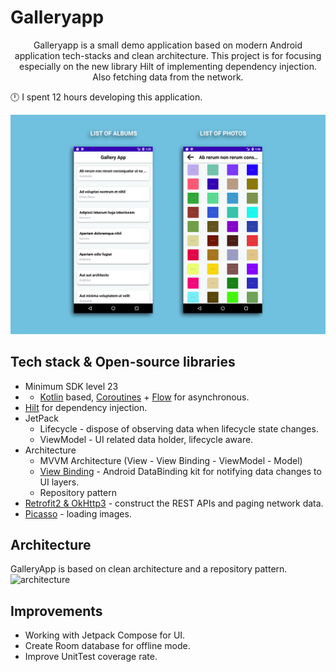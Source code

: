 # Galleryapp
<p align="center">  
 Galleryapp is a small demo application based on modern Android application tech-stacks and clean architecture.
This project is for focusing especially on the new library Hilt of implementing dependency injection.
Also fetching data from the network.
 </p>
 <P>🕛 I spent 12 hours developing this application. </p>

<p align="center">
<img src="/previews/screenshot.png"/>
</p>

## Tech stack & Open-source libraries
- Minimum SDK level 23
- - [Kotlin](https://kotlinlang.org/) based, [Coroutines](https://github.com/Kotlin/kotlinx.coroutines) + [Flow](https://kotlin.github.io/kotlinx.coroutines/kotlinx-coroutines-core/kotlinx.coroutines.flow/) for asynchronous.
- [Hilt](https://dagger.dev/hilt/) for dependency injection.
- JetPack
    - Lifecycle - dispose of observing data when lifecycle state changes.
    - ViewModel - UI related data holder, lifecycle aware.
- Architecture
    - MVVM Architecture (View - View Binding - ViewModel - Model)
    - [View Binding](https://developer.android.com/topic/libraries/view-binding) - Android DataBinding kit for notifying data changes to UI layers.
    - Repository pattern
- [Retrofit2 & OkHttp3](https://github.com/square/retrofit) - construct the REST APIs and paging network data.
- [Picasso](https://square.github.io/picasso/) - loading images.

## Architecture
GalleryApp is based on clean architecture and a repository pattern.
![architecture](https://miro.medium.com/max/875/1*wOmAHDN_zKZJns9YDjtrMw.jpeg)

## Improvements
- Working with Jetpack Compose for UI.
- Create Room database for offline mode.
- Improve UnitTest coverage rate.